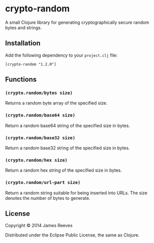 # crypto-random

A small Clojure library for generating cryptographically secure random
bytes and strings.

## Installation

Add the following dependency to your `project.clj` file:

    [crypto-random "1.2.0"]

## Functions

### `(crypto.random/bytes size)`

Returns a random byte array of the specified size.

### `(crypto.random/base64 size)`

Return a random base64 string of the specified size in bytes.

### `(crypto.random/base32 size)`

Return a random base32 string of the specified size in bytes.

### `(crypto.random/hex size)`

Return a random hex string of the specified size in bytes.

### `(crypto.random/url-part size)`

Return a random string suitable for being inserted into URLs. The size
denotes the number of bytes to generate.

## License

Copyright © 2014 James Reeves

Distributed under the Eclipse Public License, the same as Clojure.
